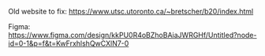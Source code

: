 Old website to fix: https://www.utsc.utoronto.ca/~bretscher/b20/index.html

Figma: https://www.figma.com/design/kkPU0R4oBZhoBAiaJWRGHf/Untitled?node-id=0-1&p=f&t=KwFrxhlshQwCXlN7-0
